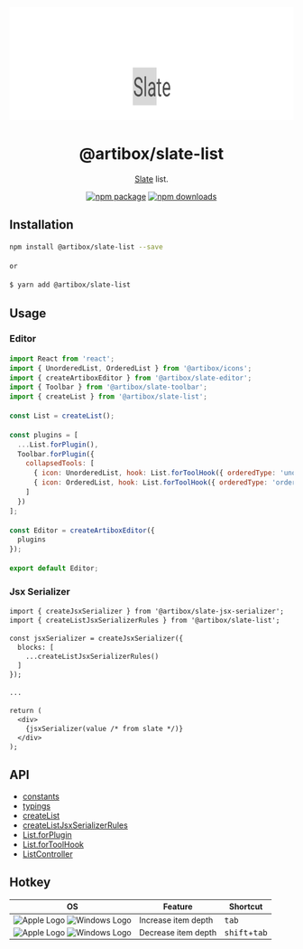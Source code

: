 <div align="center">
  <img
    src="https://raw.githubusercontent.com/ianstormtaylor/slate/master/docs/images/banner.png"
    height="200"
  />
</div>

<h1 align="center">@artibox/slate-list</h1>

<div align="center">

[Slate](https://github.com/ianstormtaylor/slate) list.

[![npm package](https://img.shields.io/npm/v/@artibox/slate-list.svg?maxAge=60)](https://www.npmjs.com/package/@artibox/slate-list)
[![npm downloads](https://img.shields.io/npm/dt/@artibox/slate-list.svg?maxAge=60)](https://www.npmjs.com/package/@artibox/slate-list)

</div>

## Installation

```bash
npm install @artibox/slate-list --save

or

$ yarn add @artibox/slate-list
```

## Usage

### Editor

```js
import React from 'react';
import { UnorderedList, OrderedList } from '@artibox/icons';
import { createArtiboxEditor } from '@artibox/slate-editor';
import { Toolbar } from '@artibox/slate-toolbar';
import { createList } from '@artibox/slate-list';

const List = createList();

const plugins = [
  ...List.forPlugin(),
  Toolbar.forPlugin({
    collapsedTools: [
      { icon: UnorderedList, hook: List.forToolHook({ orderedType: 'unordered' }) },
      { icon: OrderedList, hook: List.forToolHook({ orderedType: 'ordered' }) }
    ]
  })
];

const Editor = createArtiboxEditor({
  plugins
});

export default Editor;
```

### Jsx Serializer

```tsx
import { createJsxSerializer } from '@artibox/slate-jsx-serializer';
import { createListJsxSerializerRules } from '@artibox/slate-list';

const jsxSerializer = createJsxSerializer({
  blocks: [
    ...createListJsxSerializerRules()
  ]
});

...

return (
  <div>
    {jsxSerializer(value /* from slate */)}
  </div>
);
```

## API

- [constants](./src/constants.ts)
- [typings](./src/typings.ts)
- [createList](./src/list.ts#L27)
- [createListJsxSerializerRules](./src/jsx-serializer.ts)
- [List.forPlugin](./src/list.ts#L34)
- [List.forToolHook](./src/list.ts#L41)
- [ListController](./src/controller.ts#L5)

## Hotkey

| OS                                            | Feature             | Shortcut                        |
| --------------------------------------------- | ------------------- | ------------------------------- |
| ![Apple Logo][apple] ![Windows Logo][windows] | Increase item depth | <kbd>tab</kbd>                  |
| ![Apple Logo][apple] ![Windows Logo][windows] | Decrease item depth | <kbd>shift</kbd>+<kbd>tab</kbd> |

[apple]: https://cdn2.iconfinder.com/data/icons/designer-skills/128/apple-ios-system-platform-os-mac-linux-48.png
[windows]: https://cdn2.iconfinder.com/data/icons/designer-skills/128/windows-48.png
